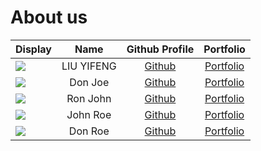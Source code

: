 # About us

Display | Name | Github Profile | Portfolio 
--------|:----:|:--------------:|:---------:
![](https://via.placeholder.com/100.png?text=Photo) | LIU YIFENG | [Github](https://github.com/LIU-YiFeng-1) | [Portfolio](docs/team/LIU_YIFENG.md)
![](https://via.placeholder.com/100.png?text=Photo) | Don Joe | [Github](https://github.com/) | [Portfolio](docs/team/johndoe.md)
![](https://via.placeholder.com/100.png?text=Photo) | Ron John | [Github](https://github.com/) | [Portfolio](docs/team/johndoe.md)
![](https://via.placeholder.com/100.png?text=Photo) | John Roe | [Github](https://github.com/) | [Portfolio](docs/team/johndoe.md)
![](https://via.placeholder.com/100.png?text=Photo) | Don Roe | [Github](https://github.com/) | [Portfolio](docs/team/johndoe.md)
